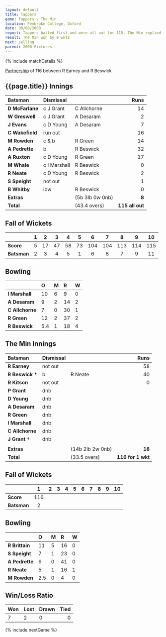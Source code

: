 ```yaml
---
layout: default
title: Tappers
game: Tappers v The Min
location: Pembroke College, Oxford
date: 06/08/2000
report: Tappers batted first and were all out for 115. The Min replied with 116 for 1 wkt
result: The Min won by 9 wkts
next: selling
parent: 2000 Fixtures
---
```


{% include matchDetails %}

[Partnership](../records/partnerships) of 116 between R Earney and R Beswick

## {{page.title}} Innings

| Batsman | Dismissal |  | Runs |
|:---|:---|---|---:|
| **D McFarlane** | c J Grant | C Allchorne | 14 |
| **W Greswell** | c J Grant | A Desaram | 2 |
| **J Evans** | c D Young | A Desaram | 7 |
| **C Wakefield** | run out |  | 16 |
| **M Rowden** | c & b | R Green | 14 |
| **A Pedrette** | b | R Beswick | 32 |
| **A Ruxton** | c D Young | R Green | 17 |
| **M Whale** | c I Marshall | R Beswick | 0 |
| **R Neate** | c D Young | R Beswick | 2 |
| **S Speight** | not out |  | 1 |
| **B Whitby** | lbw | R Beswick | 0 |
| **Extras** | | (5b 3lb 0w 0nb) | **8** |
| **Total** | | (43.4 overs) | **115 all out** |

## Fall of Wickets

| | 1 | 2 | 3 | 4 | 5 | 6 | 7 | 8 | 9 | 10 |
|---|:---:|:---:|:---:|:---:|:---:|:---:|:---:|:---:|:---:|:---:|
| **Score** | 5 | 17 | 47 | 58 | 73 | 104 | 104 | 113 | 114 | 115 |
| **Batsman** | 2 | 3 | 4 | 5 | 1 | 6 | 8 | 7 | 9 | 11 |

## Bowling

| | O | M | R | W |
|---|:---|:---|:---|:---|
| **I Marshall** | 10 | 6 | 9 | 0 |
| **A Desaram** | 9 | 2 | 14 | 2 |
| **C Allchorne** | 7 | 0 | 30 | 1 |
| **R Green** | 12 | 2 | 37 | 2 |
| **R Beswick** | 5.4 | 1 | 18 | 4 |

## The Min Innings

| Batsman | Dismissal |  | Runs |
|:---|:---|---|---:|
| **R Earney** | not out |  | 58 |
| **R Beswick &#42;** | b | R Neate | 40 |
| **R Kitson** | not out |  | 0 |
| **P Grant** | dnb |  |  |
| **D Young** | dnb |  |  |
| **A Desaram** | dnb |  |  |
| **R Green** | dnb |  |  |
| **I Marshall** | dnb |  |  |
| **C Allchorne** | dnb |  |  |
| **J Grant &#8224;** | dnb |  |  |
|  |  |  |  |
| **Extras** | | (14b 2lb 2w 0nb) | **18** |
| **Total** | | (33.5 overs) | **116 for 1 wkt** |

## Fall of Wickets

| | 1 | 2 | 3 | 4 | 5 | 6 | 7 | 8 | 9 | 10 |
|---|:---:|:---:|:---:|:---:|:---:|:---:|:---:|:---:|:---:|:---:|
| **Score** | 116 |  |  |  |  |  |  |  |  |  |
| **Batsman** | 2 |  |  |  |  |  |  |  |  |  |

## Bowling

| | O | M | R | W |
|---|:---|:---|:---|:---|
| **R Brittain** | 11 | 5 | 16 | 0 |
| **S Speight** | 7 | 1 | 23 | 0 |
| **A Pedrette** | 6 | 0 | 41 | 0 |
| **R Neate** | 5 | 1 | 16 | 1 |
| **M Rowden** | 2.5 | 0 | 4 | 0 |

## Win/Loss Ratio

| Won | Lost | Drawn | Tied |
|:---|:---|:---|---:|
| 7 | 2 | 0 | 0 |

{% include nextGame %}